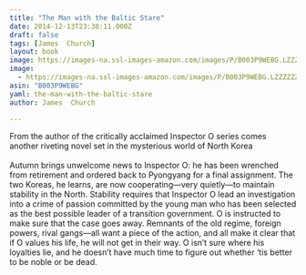 ```yaml
---
title: "The Man with the Baltic Stare"
date: 2014-12-13T23:38:11.000Z
draft: false
tags: [James  Church]
layout: book
image: https://images-na.ssl-images-amazon.com/images/P/B003P9WEBG.LZZZZZZZ.jpg
image: 
  - https://images-na.ssl-images-amazon.com/images/P/B003P9WEBG.LZZZZZZZ.jpg
asin: "B003P9WEBG"
yaml: the-man-with-the-baltic-stare
author: James  Church

---
```


From the author of the critically acclaimed Inspector O series comes another riveting novel set in the mysterious world of North Korea  
   
Autumn brings unwelcome news to Inspector O: he has been wrenched from retirement and ordered back to Pyongyang for a final assignment. The two Koreas, he learns, are now cooperating—very quietly—to maintain stability in the North. Stability requires that Inspector O lead an investigation into a crime of passion committed by the young man who has been selected as the best possible leader of a transition government. O is instructed to make sure that the case goes away. Remnants of the old regime, foreign powers, rival gangs—all want a piece of the action, and all make it clear that if O values his life, he will not get in their way. O isn’t sure where his loyalties lie, and he doesn’t have much time to figure out whether ‘tis better to be noble or be dead.